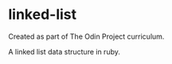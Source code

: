 # linked-list

Created as part of The Odin Project curriculum.

A linked list data structure in ruby.
